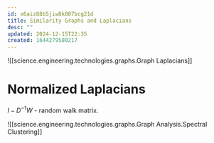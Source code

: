 ```yaml
---
id: x6aiz88b5jiw8k807bcg21d
title: Similarity Graphs and Laplacians
desc: ""
updated: 2024-12-15T22:35
created: 1644279580217
---
```

![[science.engineering.technologies.graphs.Graph Laplacians]]

# Normalized Laplacians

$I-D^{-1}W$ - random walk matrix.

![[science.engineering.technologies.graphs.Graph Analysis.Spectral Clustering]]

